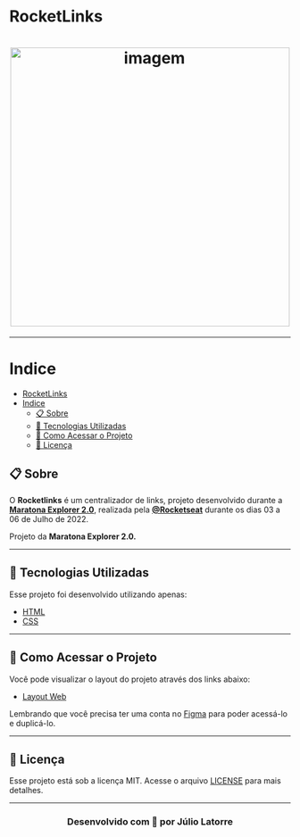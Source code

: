 # RocketLinks

<h1 align="center">
 <img src="https://i.imgur.com/ZvOCnbZ.png" alt="imagem" width="500"/>  
</h1>


---

# Indice
- [RocketLinks](#rocketlinks)
- [Indice](#indice)
  - [📋 Sobre](#-sobre)
  - [🚀 Tecnologias Utilizadas](#-tecnologias-utilizadas)
  - [:bookmark: Como Acessar o Projeto](#bookmark-como-acessar-o-projeto)
  - [📝 Licença](#-licença)


## 📋 Sobre

O **Rocketlinks** é um centralizador de links, projeto desenvolvido durante a **[Maratona Explorer 2.0](https://nextlevelweek.com/)**, realizada pela **[@Rocketseat](https://github.com/Rocketseat)** durante os dias 03 a 06 de Julho de 2022.

Projeto da **Maratona Explorer 2.0.**

---

## 🚀 Tecnologias Utilizadas
Esse projeto foi desenvolvido utilizando apenas:

- [HTML](www.w3.org/html/whatwg.org)
- [CSS](https://www.w3.org/Style/CSS/Overview.en.html)

---

## :bookmark: Como Acessar o Projeto

   Você pode visualizar o layout do projeto através dos links abaixo:

- [Layout Web](https://www.figma.com/community/file/11256016023157820271)  


Lembrando que você precisa ter uma conta no [Figma](https://www.figma.com/) para poder acessá-lo e duplicá-lo.

---

## 📝 Licença
Esse projeto está sob a licença MIT. Acesse o arquivo [LICENSE](https://github.com/Juliolatorre/nlw3-discovery-happy/blob/master/LICENSE) para mais detalhes.

---

<h3 align="center"> 
 Desenvolvido com 💜 por Júlio Latorre
</h3>
